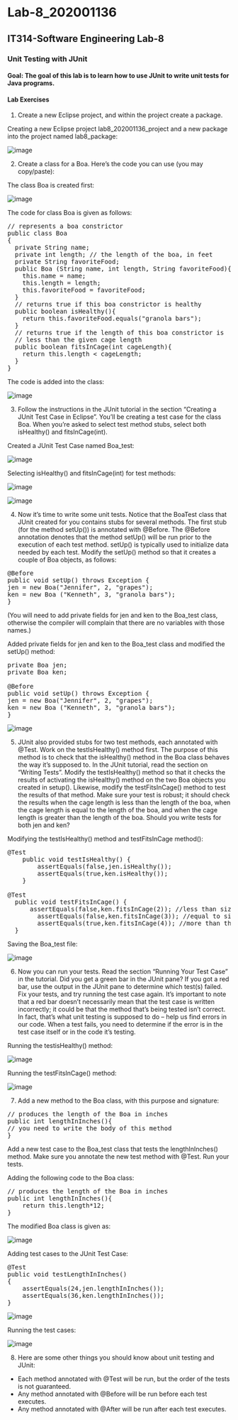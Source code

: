 # Lab-8_202001136
## IT314-Software Engineering Lab-8
### Unit Testing with JUnit

#### Goal: The goal of this lab is to learn how to use JUnit to write unit tests for Java programs.

#### Lab Exercises
1. Create a new Eclipse project, and within the project create a package.

Creating a new Eclipse project lab8_202001136_project and a new package into the project named lab8_package:

![image](https://user-images.githubusercontent.com/104089036/233311648-6546a61d-fa61-4793-8050-c09bf740fbd1.png)

2. Create a class for a Boa. Here’s the code you can use (you may copy/paste):

The class Boa is created first:

![image](https://user-images.githubusercontent.com/104089036/233312917-a8c2d6ea-b331-4fb8-bf8a-20f48d4e71ec.png)

The code for class Boa is given as follows: 

<pre>
// represents a boa constrictor
public class Boa 
{
  private String name;
  private int length; // the length of the boa, in feet
  private String favoriteFood;
  public Boa (String name, int length, String favoriteFood){
    this.name = name;
    this.length = length;
    this.favoriteFood = favoriteFood;
  }
  // returns true if this boa constrictor is healthy
  public boolean isHealthy(){
    return this.favoriteFood.equals("granola bars");
  }
  // returns true if the length of this boa constrictor is
  // less than the given cage length
  public boolean fitsInCage(int cageLength){
    return this.length < cageLength;
  }
}
</pre>

The code is added into the class:

![image](https://user-images.githubusercontent.com/104089036/233313237-3c1005ca-7c51-4c1d-97bb-2555c2710d16.png)

3. Follow the instructions in the JUnit tutorial in the section “Creating a JUnit Test Case in Eclipse”. You’ll be creating a test case for the class Boa. When you’re asked to select test method stubs, select both isHealthy() and fitsInCage(int).

Created a JUnit Test Case named Boa_test:

![image](https://user-images.githubusercontent.com/104089036/233316028-6f832643-1915-40b0-875a-e2f60eef2067.png)

Selecting isHealthy() and fitsInCage(int) for test methods:

![image](https://user-images.githubusercontent.com/104089036/233316333-62c4d4c7-edfc-4509-9968-8f8b41488ea8.png)

![image](https://user-images.githubusercontent.com/104089036/233314540-8aa67788-f19e-4df6-9184-0b3f4d242066.png)


4. Now it’s time to write some unit tests. Notice that the BoaTest class that JUnit created for you contains stubs for several methods. The first stub (for the method setUp()) is annotated with @Before. The @Before annotation denotes that the method setUp() will be run prior to the execution of each test method. setUp() is typically used to initialize data needed by each test. Modify the setUp() method so that it creates a couple of Boa objects, as follows:
<pre>
@Before
public void setUp() throws Exception {
jen = new Boa("Jennifer", 2, "grapes");
ken = new Boa ("Kenneth", 3, "granola bars");
}
</pre>
(You will need to add private fields for jen and ken to the Boa_test class, otherwise the compiler will complain that there are no variables with those names.)

Added private fields for jen and ken to the Boa_test class and modified the setUp() method:
<pre>
private Boa jen;
private Boa ken;

@Before
public void setUp() throws Exception {
jen = new Boa("Jennifer", 2, "grapes");
ken = new Boa ("Kenneth", 3, "granola bars");
}
</pre>

![image](https://user-images.githubusercontent.com/104089036/233317579-1e8bf934-da70-4aa1-9321-89a3c4b6590a.png)

5. JUnit also provided stubs for two test methods, each annotated with @Test. Work on the testIsHealthy() method first. The purpose of this method is to check that the
isHealthy() method in the Boa class behaves the way it’s supposed to. In the JUnit tutorial, read the section on “Writing Tests”. Modify the testIsHealthy() method so that it checks the results of activating the isHealthy() method on the two Boa objects you created in setup(). Likewise, modify the testFitsInCage() method to test the results of that method. Make sure your test is robust; it should check the results when the cage length is less than the length of the boa, when the cage length is equal to the length of the boa, and when the cage length is greater than the length of the boa. Should you write tests for both jen and ken?

Modifying the testIsHealthy() method and testFitsInCage method():
<pre>
@Test
	public void testIsHealthy() {
		assertEquals(false,jen.isHealthy());
		assertEquals(true,ken.isHealthy());
	}

@Test
  public void testFitsInCage() {
	  assertEquals(false,ken.fitsInCage(2)); //less than size of Boa
		assertEquals(false,ken.fitsInCage(3)); //equal to size of Boa
		assertEquals(true,ken.fitsInCage(4)); //more than the size of Boa
  }
</pre>

Saving the Boa_test file:

![image](https://user-images.githubusercontent.com/104089036/233321621-a4516786-6dbe-4db3-9004-f4ccaf89b7cb.png)

6. Now you can run your tests. Read the section “Running Your Test Case” in the tutorial. Did you get a green bar in the JUnit pane? If you got a red bar, use the output in the JUnit pane to determine which test(s) failed. Fix your tests, and try running the test case again. It’s important to note that a red bar doesn’t necessarily mean that the test case is written incorrectly; it could be that the method that’s being tested isn’t correct. In fact, that’s what unit testing is supposed to do – help us find errors in our code. When a test fails, you need to determine if the error is in the test case itself or in the code it’s testing.

Running the testisHealthy() method:

![image](https://user-images.githubusercontent.com/104089036/233320410-92ba0cfc-6b38-4d99-a97e-683be15c2908.png)

Running the testFitsInCage() method:

![image](https://user-images.githubusercontent.com/104089036/233321906-cb79ac46-d55c-4bdd-9df5-a57f51f06a67.png)

7. Add a new method to the Boa class, with this purpose and signature:
<pre>
// produces the length of the Boa in inches
public int lengthInInches(){
// you need to write the body of this method
}
</pre>
Add a new test case to the Boa_test class that tests the lengthInInches() method. Make sure you annotate the new test method with @Test. Run your tests.

Adding the following code to the Boa class:
<pre>
// produces the length of the Boa in inches
public int lengthInInches(){
	return this.length*12;
}
</pre>

The modified Boa class is given as:

![image](https://user-images.githubusercontent.com/104089036/233323761-978fd7f2-6f3c-4123-94ea-d5ea2e163387.png)

Adding test cases to the JUnit Test Case:
<pre>
@Test
public void testLengthInInches()
{
	assertEquals(24,jen.lengthInInches());
	assertEquals(36,ken.lengthInInches());
}
</pre>

![image](https://user-images.githubusercontent.com/104089036/233324434-4f835e51-e8df-41f7-b62c-042c6f04b66b.png)

Running the test cases:

![image](https://user-images.githubusercontent.com/104089036/233324729-701d454c-5a5f-4de4-a4dd-d9cff7884fc6.png)

8. Here are some other things you should know about unit testing and JUnit:
* Each method annotated with @Test will be run, but the order of the tests is not guaranteed.
* Any method annotated with @Before will be run before each test executes.
* Any method annotated with @After will be run after each test executes.

